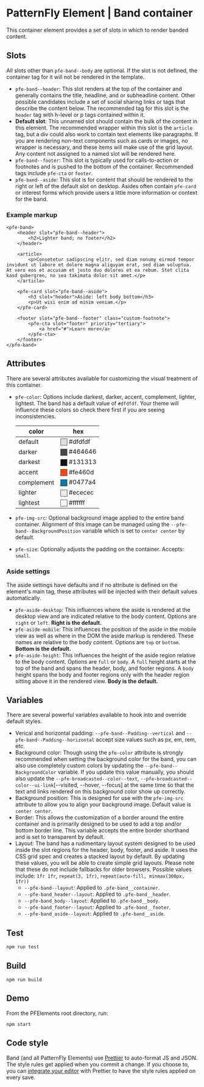 # PatternFly Element | Band container

This container element provides a set of slots in which to render banded content.

## Slots

All slots other than `pfe-band--body` are optional.  If the slot is not defined, the container tag for it will not be rendered in the template.

- `pfe-band--header`: This slot renders at the top of the container and generally contains the title, headline, and or subheadline content.  Other possible candidates include a set of social sharing links or tags that describe the content below. The recommended tag for this slot is the `header` tag with h-level or p tags contained within it.
- **Default slot**: This unnamed slot should contain the bulk of the content in this element.  The recommended wrapper within this slot is the `article` tag, but a div could also work to contain text elements like paragraphs. If you are rendering non-text components such as cards or images, no wrapper is necessary, and these items will make use of the grid layout.  Any content not assigned to a named slot will be rendered here.
- `pfe-band--footer`: This slot is typically used for calls-to-action or footnotes and is pushed to the bottom of the container.  Recommended tags include `pfe-cta` or `footer`.
- `pfe-band--aside`: This slot is for content that should be rendered to the right or left of the default slot on desktop.  Asides often contain `pfe-card` or interest forms which provide users a little more information or context for the band.

### Example markup
```
<pfe-band>
    <header slot="pfe-band--header">
        <h2>Lighter band; no footer</h2>
    </header>

    <article>
        <p>Consetetur sadipscing elitr, sed diam nonumy eirmod tempor invidunt ut labore et dolore magna aliquyam erat, sed diam voluptua. At vero eos et accusam et justo duo dolores et ea rebum. Stet clita kasd gubergren, no sea takimata dolor sit amet.</p>
    </article>

    <pfe-card slot="pfe-band--aside">
        <h3 slot="header">Aside: left body bottom</h3>
        <p>Ut wisi enim ad minim veniam.</p>
    </pfe-card>

    <footer slot="pfe-band--footer" class="custom-footnote">
        <pfe-cta slot="footer" priority="tertiary">
            <a href="#">Learn more</a>
        </pfe-cta>
    </footer>
</pfe-band>
```


## Attributes

<style>
    .color-preview {
        display: inline-block;
        width: 1em;
        height: 1em;
        vertical-align: middle;
        background-color: var(--bg, #ffffff);
        border: 1px solid #444444;
    }
</style>

There are several attributes available for customizing the visual treatment of this container.

- `pfe-color`: Options include darkest, darker, accent, complement, lighter, lightest.  The band has a default value of `#dfdfdf`. Your theme will influence these colors so check there first if you are seeing inconsistencies.

    | color | hex |
    |-------|-----|
    | default | <span class="color-preview" style="--bg:#dfdfdf"></span> #dfdfdf |
    | darker | <span class="color-preview" style="--bg:#464646"></span> #464646 |
    | darkest | <span class="color-preview" style="--bg:#131313"></span> #131313 |
    | accent | <span class="color-preview" style="--bg:#fe460d"></span> #fe460d |
    | complement | <span class="color-preview" style="--bg:#0477a4"></span> #0477a4 |
    | lighter | <span class="color-preview" style="--bg:#ececec"></span> #ececec |
    | lightest | <span class="color-preview" style="--bg:#ffffff"></span> #ffffff |

- `pfe-img-src`: Optional background image applied to the entire band container.  Alignment of this image can be managed using the `--pfe-band--BackgroundPosition` variable which is set to `center center` by default.
- `pfe-size`: Optionally adjusts the padding on the container.  Accepts: `small`.

### Aside settings
The aside settings have defaults and if no attribute is defined on the element's main tag, these attributes will be injected with their default values automatically.

- `pfe-aside-desktop`: This influences where the aside is rendered at the desktop view and are indicated relative to the body content. Options are `right` or `left`. **Right is the default.**
- `pfe-aside-mobile`: This influences the position of the aside in the mobile view as well as where in the DOM the aside markup is rendered. These names are relative to the body content. Options are `top` or `bottom`. **Bottom is the default.**
- `pfe-aside-height`: This influences the height of the aside region relative to the body content. Options are `full` or `body`. A `full` height starts at the top of the band and spans the header, body, and footer regions. A `body` height spans the body and footer regions only with the header region sitting above it in the rendered view. **Body is the default.**

## Variables
There are several powerful variables available to hook into and override default styles.

- Verical and horizontal padding: `--pfe-band--Padding--vertical` and `--pfe-band--Padding--horizontal` accept size values such as px, em, rem, etc.
- Background color: Though using the `pfe-color` attribute is strongly recommended when setting the background color for the band, you can also use completely custom colors by updating the `--pfe-band--BackgroundColor` variable.  If you update this value manually, you should also update the `--pfe-broadcasted--color--text`, `--pfe-broadcasted--color--ui-link`[--visited, --hover, --focus] at the same time so that the text and links rendered on this background color show up correctly.
- Background position: This is designed for use with the `pfe-img-src` attribute to allow you to align your background image.  Default value is `center center`.
- Border: This allows the customization of a border around the entire container and is primarily designed to be used to add a top and/or bottom border line.  This variable accepts the entire border shorthand and is set to transparent by default.
- Layout: The band has a rudimentary layout system designed to be used inside the slot regions for the header, body, footer, and aside.  It uses the CSS grid spec and creates a stacked layout by default.  By updating these values, you will be able to create simple grid layouts.  Please note that these do not include fallbacks for older browsers. Possible values include: `1fr 1fr`, `repeat(3, 1fr)`, `repeat(auto-fill, minmax(300px, 1fr))`
    * `--pfe-band--layout`: Applied to `.pfe-band__container`.
    * `--pfe-band_header--layout`: Applied to `.pfe-band__header`.
    * `--pfe-band_body--layout`: Applied to `.pfe-band__body`.
    * `--pfe-band_footer--layout`: Applied to `.pfe-band__footer`.
    * `--pfe-band_aside--layout`: Applied to `.pfe-band__aside`.

## Test

    npm run test

## Build

    npm run build

## Demo

From the PFElements root directory, run:

    npm start

## Code style

Band (and all PatternFly Elements) use [Prettier][prettier] to auto-format JS and JSON.  The style rules get applied when you commit a change.  If you choose to, you can [integrate your editor][prettier-ed] with Prettier to have the style rules applied on every save.

[prettier]: https://github.com/prettier/prettier/
[prettier-ed]: https://github.com/prettier/prettier/#editor-integration
[web-component-tester]: https://github.com/Polymer/web-component-tester
